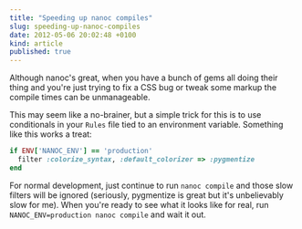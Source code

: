 ```yaml
---
title: "Speeding up nanoc compiles"
slug: speeding-up-nanoc-compiles
date: 2012-05-06 20:02:48 +0100
kind: article
published: true
---
```


Although nanoc's great, when you have a bunch of gems all doing their thing and you're just trying to fix a CSS bug or tweak some markup the compile times can be unmanageable.

This may seem like a no-brainer, but a simple trick for this is to use conditionals in your `Rules` file tied to an environment variable. Something like this works a treat:

``` ruby
if ENV['NANOC_ENV'] == 'production'
  filter :colorize_syntax, :default_colorizer => :pygmentize
end
```

For normal development, just continue to run `nanoc compile` and those slow filters will be ignored (seriously, pygmentize is great but it's unbelievably slow for me). When you're ready to see what it looks like for real, run `NANOC_ENV=production nanoc compile` and wait it out.